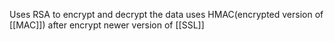 Uses RSA to encrypt and decrypt the data
uses HMAC(encrypted version of [[MAC]]) after encrypt
newer version of [[SSL]]